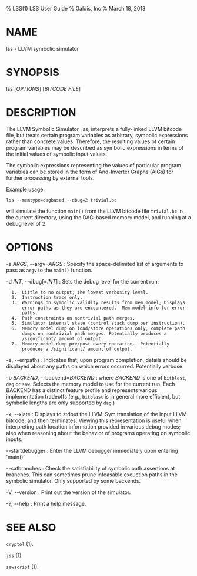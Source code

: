 % LSS(1) LSS User Guide
% Galois, Inc
% March 18, 2013

NAME
====

lss - LLVM symbolic simulator

SYNOPSIS
========

lss [*OPTIONS*] [*BITCODE FILE*]

DESCRIPTION
===========

The LLVM Symbolic Simulator, lss, interprets a fully-linked LLVM
bitcode file, but treats certain program variables as arbitrary,
symbolic expressions rather than concrete values. Therefore, the
resulting values of certain program variables may be described as
symbolic expressions in terms of the initial values of symbolic input
values.

The symbolic expressions representing the values of particular program
variables can be stored in the form of And-Inverter Graphs (AIGs) for
further processing by external tools.

Example usage: 

    lss --memtype=dagbased --dbug=2 trivial.bc

will simulate the function `main()` from the LLVM bitcode file
`trivial.bc` in the current directory, using the DAG-based memory
model, and running at a debug level of 2.

OPTIONS
=======

-a *ARGS*, \--argv=*ARGS*
:   Specify the space-delimited list of arguments to pass as `argv`
    to the `main()` function.

-d *INT*, \--dbug[=*INT*]
:   Sets the debug level for the current run:

      1.  Little to no output; the lowest verbosity level.
      2.  Instruction trace only.
      3.  Warnings on symbolic validity results from mem model; Displays
          error paths as they are encountered.  Mem model info for error
          paths.
      4.  Path constraints on nontrivial path merges.
      5.  Simulator internal state (control stack dump per instruction).
      6.  Memory model dump on load/store operations only; complete path
          dumps on nontrivial path merges. Potentially produces a
          /significant/ amount of output.
      7.  Memory model dump pre/post every operation.  Potentially
          produces a /significant/ amount of output.

-e, \--errpaths
:   Indicates that, upon program completion, details should be
    displayed about any paths on which errors occurred.  Potentially
    verbose.

-b *BACKEND*, --backend=*BACKEND*
:   where *BACKEND* is one of `bitblast`, `dag` or `saw`.  Selects the
    memory model to use for the current run.  Each BACKEND has a
    distinct feature profile and represents various implementation
    tradeoffs (e.g., `bitblast` is in general more efficient, but
    symbolic lengths are only supported by `dag`.)

-x, \--xlate
:   Displays to stdout the LLVM-Sym translation of the input LLVM
    bitcode, and then terminates.  Viewing this representation is
    useful when interpreting path location information provided in
    various debug modes; also when reasoning about the behavior of
    programs operating on symbolic inputs.

--startdebugger
:   Enter the LLVM debugger immediately upon entering 'main()'

--satbranches
:   Check the satisfiability of symbolic path assertions at branches.
    This can sometimes prune infeasable exeuction paths in the
    symbolic simulator.  Only supported by some backends.

-V, \--version
:   Print out the version of the simulator.

-?, \--help
:   Print a help message.

SEE ALSO
========

`cryptol` (1).

`jss` (1).

`sawscript` (1).
